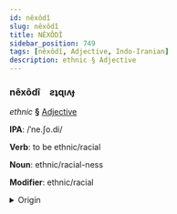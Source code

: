 ```yaml
---
id: nêxôdî
slug: nêxôdî
title: NÊXÔDÎ
sidebar_position: 749
tags: [nêxôdî, Adjective, Indo-Iranian]
description: ethnic § Adjective
---
```


### nêxôdî&emsp;<span kind="abugida">ƨʇɋıʌɟ</span>

*ethnic* **§** [Adjective](../../tags/Adjective)

**IPA**: /ˈne.ʃo.di/

**Verb**: to be ethnic/racial

**Noun**: ethnic/racial-ness

**Modifier**: ethnic/racial

<details>
    <summary>Origin</summary>
    Persian نِژادی nežâdi [ni.ʒɔ.d̪i]<br/>
    <em>Indo-Iranian Language Family</em>
</details>